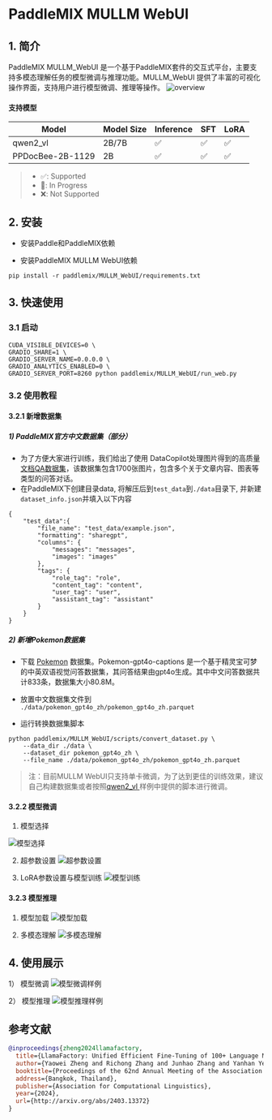 # PaddleMIX MULLM WebUI

## 1. 简介
PaddleMIX MULLM_WebUI 是一个基于PaddleMIX套件的交互式平台，主要支持多模态理解任务的模型微调与推理功能。MULLM_WebUI 提供了丰富的可视化操作界面，支持用户进行模型微调、推理等操作。
![overview](./fig/overview.jpg)

#### 支持模型
| Model |Model Size |Inference | SFT | LoRA |
|-------|------------|-------|---|-----|
| qwen2_vl|2B/7B| ✅     | ✅   | ✅   |
| PPDocBee-2B-1129|2B | ✅     | ✅   | ✅ |

>* ✅: Supported
>* 🚧: In Progress
>* ❌: Not Supported

## 2. 安装
* 安装Paddle和PaddleMIX依赖

* 安装PaddleMIX MULLM WebUI依赖
```
pip install -r paddlemix/MULLM_WebUI/requirements.txt
```

## 3. 快速使用

### 3.1 启动
```
CUDA_VISIBLE_DEVICES=0 \
GRADIO_SHARE=1 \
GRADIO_SERVER_NAME=0.0.0.0 \
GRADIO_ANALYTICS_ENABLED=0 \
GRADIO_SERVER_PORT=8260 python paddlemix/MULLM_WebUI/run_web.py
```
### 3.2 使用教程
#### 3.2.1 新增数据集
##### 1) PaddleMIX官方中文数据集（部分）
* 为了方便大家进行训练，我们给出了使用 DataCopilot处理图片得到的高质量[文档QA数据集](https://paddlenlp.bj.bcebos.com/models/community/paddlemix/datasets/pp-docbee/test_data.tar)，该数据集包含1700张图片，包含多个关于文章内容、图表等类型的问答对话。
* 在PaddleMIX下创建目录data, 将解压后到`test_data`到`./data`目录下, 并新建`dataset_info.json`并填入以下内容

```
{
    "test_data":{
        "file_name": "test_data/example.json",
        "formatting": "sharegpt",
        "columns": {
            "messages": "messages",
            "images": "images"
        },
        "tags": {
            "role_tag": "role",
            "content_tag": "content",
            "user_tag": "user",
            "assistant_tag": "assistant"
        }
    }
}
```
##### 2) 新增Pokemon数据集
* 下载 [Pokemon](https://huggingface.co/datasets/llamafactory/pokemon-gpt4o-captions/tree/main) 数据集。Pokemon-gpt4o-captions 是一个基于精灵宝可梦的中英双语视觉问答数据集，其问答结果由gpt4o生成。其中中文问答数据共计833条，数据集大小80.8M。
* 放置中文数据集文件到 `./data/pokemon_gpt4o_zh/pokemon_gpt4o_zh.parquet`

* 运行转换数据集脚本
```
python paddlemix/MULLM_WebUI/scripts/convert_dataset.py \
    --data_dir ./data \
    --dataset_dir pokemon_gpt4o_zh \
    --file_name ./data/pokemon_gpt4o_zh/pokemon_gpt4o_zh.parquet
```
> 注：目前MULLM WebUI只支持单卡微调，为了达到更佳的训练效果，建议自己构建数据集或者按照[qwen2_vl ](https://github.com/PaddlePaddle/PaddleMIX/tree/develop/paddlemix/examples/qwen2_vl)样例中提供的脚本进行微调。
#### 3.2.2 模型微调
1) 模型选择

![模型选择](./fig/train_1.jpg)


2) 超参数设置
![超参数设置](./fig/train_2.jpg)


3) LoRA参数设置与模型训练
![模型训练](./fig/train_3.jpg)

#### 3.2.3 模型推理

1) 模型加载
![模型加载](./fig/chat_1.jpg)


2) 多模态理解
![多模态理解](./fig/chat_2.jpg)

## 4. 使用展示


1） 模型微调
![模型微调样例](./fig/example_train.jpg)


2） 模型推理
![模型推理样例](./fig/example_chat.jpg)

## 参考文献

```BibTeX
@inproceedings{zheng2024llamafactory,
  title={LlamaFactory: Unified Efficient Fine-Tuning of 100+ Language Models},
  author={Yaowei Zheng and Richong Zhang and Junhao Zhang and Yanhan Ye and Zheyan Luo and Zhangchi Feng and Yongqiang Ma},
  booktitle={Proceedings of the 62nd Annual Meeting of the Association for Computational Linguistics (Volume 3: System Demonstrations)},
  address={Bangkok, Thailand},
  publisher={Association for Computational Linguistics},
  year={2024},
  url={http://arxiv.org/abs/2403.13372}
}
```
